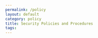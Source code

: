 ```yaml
---
permalink: /policy
layout: default
category: policy
title: Security Policies and Procedures
tags:
---
```

